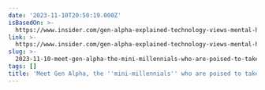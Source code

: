 ```yaml
---
date: '2023-11-10T20:50:19.000Z'
isBasedOn: >-
  https://www.insider.com/gen-alpha-explained-technology-views-mental-health-2023-10?utm_source=pocket-newtab-en-us
link: >-
  https://www.insider.com/gen-alpha-explained-technology-views-mental-health-2023-10?utm_source=pocket-newtab-en-us
slug: >-
  2023-11-10-meet-gen-alpha-the-mini-millennials-who-are-poised-to-take-over-the-inte
tags: []
title: 'Meet Gen Alpha, the ''mini-millennials'' who are poised to take over the inte'
---
```


